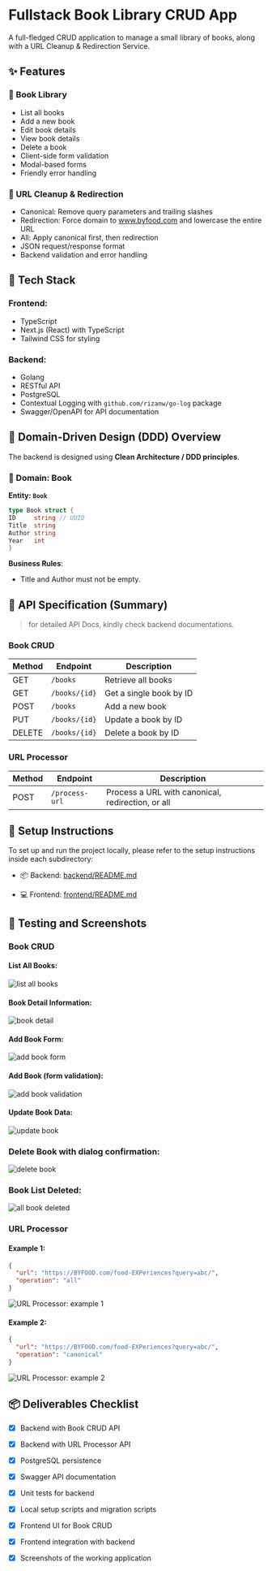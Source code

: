 # Fullstack Book Library CRUD App

A full-fledged CRUD application to manage a small library of books, along with a URL Cleanup & Redirection Service.

## ✨ Features

### 📖 Book Library

- List all books
- Add a new book
- Edit book details
- View book details
- Delete a book
- Client-side form validation
- Modal-based forms
- Friendly error handling

### 🔗 URL Cleanup & Redirection

- Canonical: Remove query parameters and trailing slashes
- Redirection: Force domain to www.byfood.com and lowercase the entire URL
- All: Apply canonical first, then redirection
- JSON request/response format
- Backend validation and error handling

## 🔧 Tech Stack

### Frontend:

- TypeScript
- Next.js (React) with TypeScript
- Tailwind CSS for styling

### Backend:

- Golang
- RESTful API
- PostgreSQL
- Contextual Logging with `github.com/rizanw/go-log` package
- Swagger/OpenAPI for API documentation

## 🧱 Domain-Driven Design (DDD) Overview

The backend is designed using **Clean Architecture / DDD principles**.

### 📘 Domain: Book

**Entity: `Book`**

```go
type Book struct {
ID     string // UUID
Title  string
Author string
Year   int
}

```

**Business Rules**:

- Title and Author must not be empty.

## 📄 API Specification (Summary)

> for detailed API Docs, kindly check backend documentations.

### Book CRUD

| Method | Endpoint      | Description             |
|--------|---------------|-------------------------|
| GET    | `/books`      | Retrieve all books      |
| GET    | `/books/{id}` | Get a single book by ID |
| POST   | `/books`      | Add a new book          | 
| PUT    | `/books/{id}` | Update a book by ID     | 
| DELETE | `/books/{id}` | Delete a book by ID     |

### URL Processor

| Method | Endpoint       | Description                                       |
|--------|----------------|---------------------------------------------------|
| POST   | `/process-url` | Process a URL with canonical, redirection, or all |

## 🧰 Setup Instructions

To set up and run the project locally, please refer to the setup instructions inside each subdirectory:

- 📦 Backend: [backend/README.md](backend/README.md)

- 💻 Frontend: [frontend/README.md](frontend/README.md)

## 🧪 Testing and Screenshots

### Book CRUD

#### List All Books:

![list all books](screenshots/list_all_book.png)

#### Book Detail Information:

![book detail](screenshots/detail_book.png)

#### Add Book Form:

![add book form](screenshots/add_book_filled.png)

#### Add Book (form validation):

![add book validation](screenshots/add_book_validation.png)

#### Update Book Data:

![update book](screenshots/edit_book.png)

### Delete Book with dialog confirmation:

![delete book](screenshots/delete_book.png)

### Book List Deleted:

![all book deleted](screenshots/all_book_deleted.png)

###      

### URL Processor

#### Example 1:

```json
{
  "url": "https://BYFOOD.com/food-EXPeriences?query=abc/",
  "operation": "all"
}
```

![URL Processor: example 1](screenshots/process_example_1.png)

#### Example 2:

```json
{
  "url": "https://BYFOOD.com/food-EXPeriences?query=abc/",
  "operation": "canonical"
}
```

![URL Processor: example 2](screenshots/process_example_2.png)

## 📦 Deliverables Checklist

- [x] Backend with Book CRUD API

- [x] Backend with URL Processor API

- [x] PostgreSQL persistence

- [x] Swagger API documentation

- [x] Unit tests for backend

- [x] Local setup scripts and migration scripts

- [x] Frontend UI for Book CRUD

- [x] Frontend integration with backend

- [x] Screenshots of the working application
